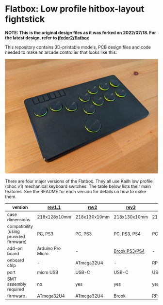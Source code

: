 # Flatbox: Low profile hitbox-layout fightstick

**NOTE: This is the original design files as it was forked on 2022/07/18.  For the latest design, refer to [jfedor2/flatbox](https://github.com/jfedor2/flatbox)**

This repository contains 3D-printable models, PCB design files and code needed to make an arcade controller that looks like this:

![Assembled Flatbox](hardware-rev2/images/Flatbox-rev2b-finished-product.jpg)

There are four major versions of the Flatbox. They all use Kailh low profile (choc v1) mechanical keyboard switches. The table below lists their main features. See the README for each version for details on how to make them.

version | [rev1.1](hardware-rev1.1) | [rev2](hardware-rev2) | [rev3](hardware-rev3) | [rev4](hardware-rev4)
------- | ------------------------- | --------------------- | --------------------- | ---------------------
case dimensions | 218x128x10mm | 218x130x10mm | 218x130x10mm | 218x130x10mm
compatibility (using provided firmware) | PC, PS3 | PC, PS3 | PC, PS3, PS4 | PC, PS3
add-on board | Arduino Pro Micro | - | [Brook PS3/PS4](https://www.brookaccessory.com/detail/58690501/) | -
onboard chip | - | ATmega32U4 | - | RP2040
port | micro USB | USB-C | USB-C | USB-C
SMT assembly required | no | yes | yes | yes
firmware | [ATmega32U4](firmware-atmega32u4) | [ATmega32U4](firmware-atmega32u4) | [Brook](https://www.brookaccessory.com/download/PS3/) | [RP2040](firmware-rp2040)

